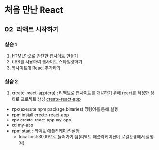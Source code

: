 # 처음 만난 React
## 02. 리액트 시작하기

### 실습 1 
1. HTML만으로 간단한 웹사이트 만들기
2. CSS를 사용하여 웹사이트 스타일링하기
3. 웹사이트에 React 추가하기

### 실습 2
1. create-react-app(cra) : 리액트로 웹사이트를 개발하기 위해 react를 적용한 상태로 프로젝트 생성
[create-react-app](https://reactjs.org/docs/create-a-new-react-app.html)
- npx(execute npm package binaries) 명령어를 통해 실행
- npm install create-react-app
- npx create-react-app my-app
- cd my-app
- npm start : 리액트 애플리케이션 실행
    - localhost:3000으로 들어가게 됨(리액트 애플리케이션이 로컬환경에서 실행됨)
